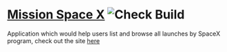 # [Mission Space X](https://mission-space-x.herokuapp.com/) ![Check Build](https://github.com/vipulDessai/mission-space-x/workflows/Check%20Build/badge.svg)
Application which would help users list and browse all launches by SpaceX program, check out the site [here](https://mission-space-x.herokuapp.com/)